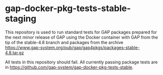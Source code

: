 # gap-docker-pkg-tests-stable-staging

This repository is used to run standard tests for GAP packages prepared
for the next minor release of GAP using the Docker container with GAP 
from the tip of the stable-4.8 branch and packages from the archive 
https://www.gap-system.org/pub/gap/gap4pkgs/packages-stable-4.8.tar.gz

All tests in this repository should fail. All currently passing package
tests are in https://github.com/gap-system/gap-docker-pkg-tests-stable.

